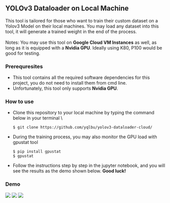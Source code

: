 ## YOLOv3 Dataloader on Local Machine
 
This tool is tailored for those who want to train their custom dataset on a Yolov3 Model on their local machines. You may load any dataset into this tool, it will generate a trained weight in the end of the process.  \
 \
Notes: You may use this tool on **Google Cloud VM Instances** as well, as long as it is equipped with a **Nvidia GPU**. Ideally using K80, P100 would be good for testing.

### Prerequresites

- This tool contains all the required software dependencies for this project, you do not need to install them from cmd line.
- Unfortunately, this tool only supports **Nvidia GPU**.

### How to use

- Clone this repository to your local machine by typing the command below in your terminal \
    ```
    $ git clone https://github.com/yqlbu/yolov3-dataloader-cloud/
    ```
- During the training process, you may also monitor the GPU load with gpustat tool
    ```
    $ pip install gpustat
    $ gpustat
    ```
- Follow the instructions step by step in the jupyter notebook, and you will see the results as the demo shown below. **Good luck!**
  
### Demo

![](demo-screenshots/001.jpg)
![](demo-screenshots/002.jpg)
![](demo-screenshots/003.jpg)
